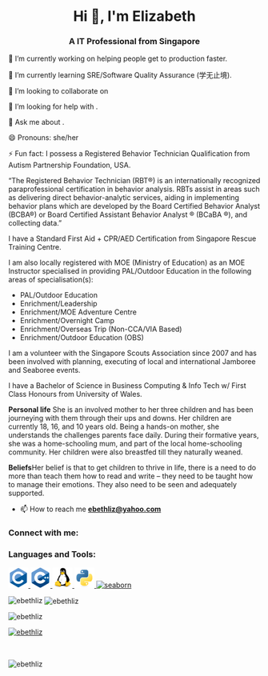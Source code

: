 <h1 align="center">Hi 👋, I'm Elizabeth</h1>
<h3 align="center">A IT Professional from Singapore</h3>

🔭 I’m currently working on helping people get to production faster.

🌱 I’m currently learning SRE/Software Quality Assurance (学无止境).

👯 I’m looking to collaborate on 

🤔 I’m looking for help with .

💬 Ask me about .

😄 Pronouns: she/her

⚡ Fun fact: I possess a Registered Behavior Technician Qualification from Autism Partnership Foundation, USA.

“The Registered Behavior Technician (RBT®) is an internationally recognized paraprofessional certification in behavior analysis. RBTs assist in areas such as delivering direct behavior-analytic services, aiding in implementing behavior plans which are developed by the Board Certified Behavior Analyst (BCBA®) or Board Certified Assistant Behavior Analyst ® (BCaBA ®), and collecting data.”

I have a Standard First Aid + CPR/AED Certification from Singapore Rescue Training Centre. 

I am also locally registered with MOE (Ministry of Education) as an MOE Instructor specialised in providing PAL/Outdoor Education in the following areas of specialisation(s):
-	PAL/Outdoor Education
-	Enrichment/Leadership
-	Enrichment/MOE Adventure Centre
-	Enrichment/Overnight Camp
-	Enrichment/Overseas Trip (Non-CCA/VIA Based)
-	Enrichment/Outdoor Education (OBS)
  
I am a volunteer with the Singapore Scouts Association since 2007 and has been involved with planning, executing of local and international Jamboree and Seaboree events.

I have a Bachelor of Science in Business Computing & Info Tech w/ First Class Honours from University of Wales. 

**Personal life**
She is an involved mother to her three children and has been journeying with them through their ups and downs. Her children are currently 18, 16, and 10 years old. 
Being a hands-on mother, she understands the challenges parents face daily. 
During their formative years, she was a home-schooling mum, and part of the local home-schooling community. Her children were also breastfed till they naturally weaned. 

**Beliefs**Her belief is that to get children to thrive in life, there is a need to do more than teach them how to read and write – they need to be taught how to manage their emotions. They also need to be seen and adequately supported.

- 📫 How to reach me **ebethliz@yahoo.com**

<h3 align="left">Connect with me:</h3>
<p align="left">
</p>

<h3 align="left">Languages and Tools:</h3>
<p align="left"> <a href="https://www.cprogramming.com/" target="_blank" rel="noreferrer"> <img src="https://raw.githubusercontent.com/devicons/devicon/master/icons/c/c-original.svg" alt="c" width="40" height="40"/> </a> <a href="https://www.w3schools.com/cpp/" target="_blank" rel="noreferrer"> <img src="https://raw.githubusercontent.com/devicons/devicon/master/icons/cplusplus/cplusplus-original.svg" alt="cplusplus" width="40" height="40"/> </a> <a href="https://www.linux.org/" target="_blank" rel="noreferrer"> <img src="https://raw.githubusercontent.com/devicons/devicon/master/icons/linux/linux-original.svg" alt="linux" width="40" height="40"/> </a> <a href="https://www.python.org" target="_blank" rel="noreferrer"> <img src="https://raw.githubusercontent.com/devicons/devicon/master/icons/python/python-original.svg" alt="python" width="40" height="40"/> </a> <a href="https://seaborn.pydata.org/" target="_blank" rel="noreferrer"> <img src="https://seaborn.pydata.org/_images/logo-mark-lightbg.svg" alt="seaborn" width="40" height="40"/> </a> </p>

<p><img align="left" src="https://github-readme-stats.vercel.app/api/top-langs?username=ebethliz&show_icons=true&locale=en&layout=compact" alt="ebethliz" /></p>

<p>&nbsp;<img align="center" src="https://github-readme-stats.vercel.app/api?username=ebethliz&show_icons=true&locale=en" alt="ebethliz" /></p>

<p align="left"> <img src="https://komarev.com/ghpvc/?username=ebethliz&label=Profile%20views&color=0e75b6&style=flat" alt="ebethliz" /> </p>

<p align="left"> <a href="https://github.com/ryo-ma/github-profile-trophy"><img src="https://github-profile-trophy.vercel.app/?username=ebethliz" alt="ebethliz" /></a> </p>

<p align="left"> <a href="https://twitter.com/" target="blank"><img src="https://img.shields.io/twitter/follow/?logo=twitter&style=for-the-badge" alt="" /></a> </p>


<p><img align="center" src="https://github-readme-streak-stats.herokuapp.com/?user=ebethliz&" alt="ebethliz" /></p>
